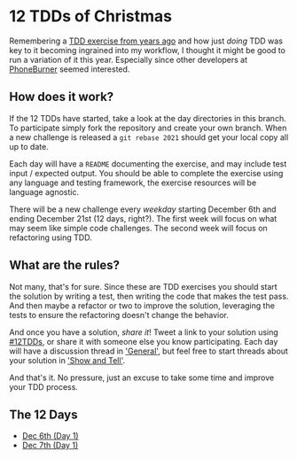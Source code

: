 12 TDDs of Christmas
====================

Remembering a [TDD exercise from years ago][1] and how just _doing_ TDD was key 
to it becoming ingrained into my workflow, I thought it might be good to run a 
variation of it this year. Especially since other developers at [PhoneBurner][2] 
seemed interested.

How does it work?
-----------------
If the 12 TDDs have started, take a look at the day directories in this branch. 
To participate simply  fork the repository and create your own branch. When a 
new challenge is released a `git rebase 2021` should get your local copy all up 
to date. 

Each day will have a `README` documenting the exercise, and may include test 
input / expected output. You should be able to complete the exercise using any 
language and testing framework, the exercise resources will be language 
agnostic.

There will be a new challenge every _weekday_ starting December 6th and ending 
December 21st (12 days, right?). The first week will focus on what may seem like 
simple code challenges. The second week will focus on refactoring using TDD.

What are the rules?
-------------------
Not many, that's for sure. Since these are TDD exercises you should start the 
solution by writing a test, then writing the code that makes the test pass. And 
then maybe a refactor or two to improve the solution, leveraging the tests to 
ensure the refactoring doesn't change the behavior. 

And once you have a solution, _share it_! Tweet a link to your solution using 
[#12TDDs][3], or share it with someone else you know participating. Each day 
will have a discussion thread in ['General'][4], but feel free to start threads 
about your solution in ['Show and Tell'][5].

And that's it. No pressure, just an excuse to take some time and improve your 
TDD process.

The 12 Days
-----------
- [Dec 6th (Day 1)](./day1/)
- [Dec 7th (Day 1)](./day2/)

[1]: https://twitter.com/TheRealBifter/status/283701772684517377
[2]: https://www.phoneburner.com/homepage/jobs
[3]: https://twitter.com/hashtag/12tdds
[4]: https://github.com/tjlytle/12tdds/discussions/categories/general
[5]: https://github.com/tjlytle/12tdds/discussions/categories/show-and-tell